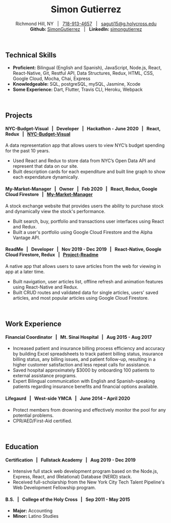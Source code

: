 <h1 align="center">
    Simon Gutierrez
</h1>
<p align="center">
    Richmond Hill, NY &nbsp; | &nbsp; 
    <a href="tel:+7189134657">718-913-4657</a> &nbsp; | &nbsp; 
    <a href="mailto: saguti15@g.holycross.edu">saguti15@g.holycross.edu</a> 
    <br>
    <b>Github: </b> 
    <a href="https://github.com/SimonGutierrez ">SimonGutierrez</a> &nbsp; | &nbsp; 
    <b>LinkedIn: </b> 
    <a href="https://www.linkedin.com/in/simongutierrez/">simongutierrez</a> 
</p>
<br>

## Technical Skills
* **Proficient:** Bilingual (English and Spanish), JavaScript, Node.js, React, React-Native, Git, Restful API, Data Structures, Redux, HTML, CSS, Google Cloud, Mocha, Chai, Express
* **Knowledgeable:** SQL, postgreSQL, mySQL, Jasmine, Xcode
* **Some Experience:** Dart, Flutter, Travis CLI, Heroku, Webpack
<br>

## Projects
#### NYC-Budget-Visual &nbsp; | &nbsp; Developer &nbsp; | &nbsp; Hackathon - June 2020 &nbsp; | &nbsp; React, Redux &nbsp; | &nbsp; [NYC-Budget-Visual](https://nyc-budget-vis.herokuapp.com/)  
A data representation app that allows users to view NYC’s budget spending for the past 10 years.
* Used React and Redux to store data from NYC’s Open Data API and represent that data on our site.
* Built description cards for each expenditure and built line graph to show each expendature dynamically.

#### My-Market-Manager &nbsp; | &nbsp; Owner &nbsp; | &nbsp; Feb 2020 &nbsp; | &nbsp; React, Redux, Google Cloud Firestore &nbsp; | &nbsp; [My-Market-Manager](https://my-market-manager.web.app/signin)  
A stock exchange website that provides users the ability to purchase stock and dynamically view the stock's performance. 
* Built search, buy, portfolio and transactions user interfaces using React and Redux.
* Built a user's portfolio using Google Cloud Firestore and the Alpha Vantage API.

#### ReadMe &nbsp; | &nbsp; Developer &nbsp; | &nbsp; Nov 2019 - Dec 2019 &nbsp; | &nbsp; React-Native, Google Cloud Firestore, Redux &nbsp; | &nbsp; [Project-Readme](https://github.com/Project-Readme)  
A native app that allows users to save articles from the web for viewing in app at a later time.
* Built navigation, user articles list, offline refresh and animation features using React-Native and Redux. 
* Built CRUD routes and validated data for single articles, users' saved articles, and most popular articles using Google Cloud Firestore.
<br>

## Work Experience
#### Financial Coordinator &nbsp; | &nbsp; Mt. Sinai Hospital &nbsp; | &nbsp; Aug 2015 - Aug 2017
* Increased patient and insurance billing process efficiency and accuracy by building Excel spreadsheets to track patient billing status, insurance billing status, any billing issues, and patient follow-up, resulting in a higher customer satisfaction and less repeat calls for assistance.
* Saved hospital approximately $3000 by onboarding 100 patients to external assistance programs.
* Expert Bilingual communication with English and Spanish-speaking patients regarding insurance benefits and financial options available.

#### Lifegaurd &nbsp; | &nbsp; West-side YMCA &nbsp; | &nbsp; June 2014 – April 2020
* Protect members from drowning and effectively monitor the pool for any potential problems. 
* CPR/AED/First-Aid certified.
<br>

## Education
#### Certification &nbsp; | &nbsp; Fullstack Academy &nbsp; | &nbsp; Aug 2019 - Dec 2019 
* Intensive full stack web development program based on the Node.js, Express, React, and (Relational) Database (NERD) stack.
* Received full-scholarship from the New York City Tech Talent Pipeline's Web Development Fellowship program.

#### B.S. &nbsp; | &nbsp; College of the Holy Cross &nbsp; | &nbsp; Sep 2011 - May 2015
* **Major:** Accounting
* **Minor:** Latino Studies